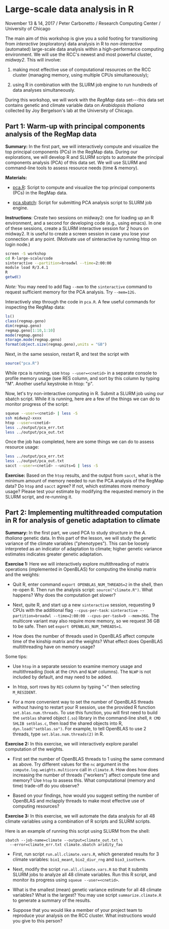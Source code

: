 # Large-scale data analysis in R

November 13 & 14, 2017 / Peter Carbonetto / Research Computing Center / 
University of Chicago

The main aim of this workshop is give you a solid footing for
transitioning from *interactive* (exploratory) data analysis in R to
*non-interactive* (automated) large-scale data analysis within a
high-performance computing environment. We will use the RCC's newest
and most powerful cluster, *midway2*. This will involve:

1. making most effective use of computational resources on the RCC
cluster (managing memory, using multiple CPUs simultaneously);

2. using R in combination with the SLURM job engine to run
hundreds of data analyses simultaneously.

During this workshop, we will work with the *RegMap* data set---this
data set contains genetic and climate variable data on *Arabidopsis
thaliana* collected by Joy Bergelson's lab at the University of
Chicago.

## Part 1: Warm-up with principal components analysis of the RegMap data

**Summary:** In the first part, we will interactively compute and
visualize the top principal components (PCs) in the RegMap
data. During our explorations, we will develop R and SLURM scripts to
automate the principal components analysis (PCA) of this data set. We
will use SLURM and command-line tools to assess resource needs (time &
memory).

**Materials:**

+ [pca.R](code/pca.R): Script to compute and visualize the top
  principal components (PCs) in the RegMap data.

+ [pca.sbatch](code/pca.sbatch): Script for submitting PCA analysis
  script to SLURM job engine.

**Instructions**: Create two sessions on midway2: one for loading up
an R environment, and a second for developing code (e.g., using
emacs). In one of these sessions, create a SLURM interactive session
for 2 hours on midway2. It is useful to create a screen session in
case you lose your connection at any point. (Motivate use of
sinteractive by running htop on login node.)

```bash
screen -S workshop
cd R-large-scale/code
sinteractive --partition=broadwl --time=2:00:00
module load R/3.4.1
R
getwd()
```

*Note:* You may need to add flag `--mem` to the `sinteractive` command
to request sufficient memory for the PCA analysis. Try `--mem=12G.`

Interactively step through the code in `pca.R`. A few useful commands
for inspecting the RegMap data:

```R
ls()
class(regmap.geno)
dim(regmap.geno)
regmap.geno[1:10,1:10]
mode(regmap.geno)
storage.mode(regmap.geno)
format(object.size(regmap.geno),units = "GB")
```

Next, in the same session, restart R, and test the script with

```R
source("pca.R")
```

While rpca is running, use `htop --user=<cnetid>` in a separate
console to profile memory usage (see RES column, and sort by this
column by typing "M". Another useful keystroke in htop: "p".

Now, let's try non-interactive computing in R. Submit a SLURM job
using our sbatch script. While it is running, here are a few of the
things we can do to monitor progress of the script:

```bash
squeue --user=<cnetid> | less -S
ssh midway2-xxxx
htop --user=<cnetid>
less ../output/pca_err.txt
less ../output/pca_out.txt
```

Once the job has completed, here are some things we can do to assess
resource usage:

```bash
less ../output/pca_err.txt
less ../output/pca_out.txt
sacct --user=<cnetid> --units=G | less -S
```

**Exercise:** Based on the `htop` results, and the output from
`sacct`, what is the minimum amount of memory needed to run the PCA
analysis of the RegMap data? Do `htop` and `sacct` agree? If not,
which estimates more memory usage? Please test your estimate by
modifying the requested memory in the SLURM script, and re-running it.

## Part 2: Implementing multithreaded computation in R for analysis of genetic adaptation to climate

**Summary:** In the first part, we used PCA to study structure in the
*A. thaliana* genetic data. In this part of the lesson, we will study
the genetic variance of the climate variables ("phenotypes"). This
can be loosely interpreted as an indicator of adaptation to climate;
higher genetic variance estimates indicates greater genetic
adaptation.

**Exercise 1:** Here we will interactively explore multithreading of
matrix operations (implemented in OpenBLAS) for computing the kinship
matrix and the weights:

+ Quit R, enter command `export OPENBLAS_NUM_THREADS=2` in the shell,
  then re-open R. Then run the analysis script: `source("climate.R")`.
  What happens? Why does the computation get slower?

+ Next, quite R, and start up a new `sinteractive` session, requesting
  9 CPUs with the additional flag `--cpus-per-task`: `sinteractive
  --partition=broadwl --time=2:00:00 --cpus-per-task=9 --mem=36G`. The
  multicore variant may also require more memory, so we request 36 GB
  to be safe. Then set `export OPENBLAS_NUM_THREADS=1`.

+ How does the number of threads used in OpenBLAS affect compute time
  of the kinship matrix and the weights? What effect does OpenBLAS
  multithreading have on memory usage?

Some tips:

+ Use `htop` in a separate session to examine memory usage and
  multithreading (look at the `CPU%` and `NLWP` columns). The `NLWP`
  is not included by default, and may need to be added.

+ In htop, sort rows by `RES` column by typing "<" then selecting
  `M_RESIDENT`.

+ For a more convenient way to set the number of OpenBLAS threads
  without having to restart your R session, use the provided R
  function `set.blas.num.threads`. To use this function, you will
  first need to build the `setblas` shared object (`.so`) library in
  the command-line shell, `R CMD SHLIB setblas.c`, then load the
  shared objects into R, `dyn.load("setblas.so")`. For example, to
  tell OpenBLAS to use 2 threads, type `set.blas.num.threads(2)` in R.

**Exercise 2:** In this exercise, we will interactively explore
parallel computation of the weights.

+ First set the number of OpenBLAS threads to 1 using the same command
  as above. Try different values for the `nc` argument in the
  `compute.log.weights.multicore` call in `climate.R`. How does how
  does increasing the number of threads ("workers") affect compute
  time and memory? Use `htop` to assess this. What computational
  (memory and time) trade-off do you observe?

+ Based on your findings, how would you suggest setting the number of
  OpenBLAS and mclapply threads to make most effective use of
  computing resources?

**Exercise 3:** In this exercise, we will automate the data analysis
for all 48 climate variables using a combination of R scripts and
SLURM scripts.

Here is an example of running this script using SLURM from the
shell:

```
sbatch --job-name=climate --output=climate_out.txt \
  --error=climate_err.txt climate.sbatch aridity_fao
```

+ First, run script `run.all.climate.vars.R`, which generated results
  for 3 climate variables: `bio1_meant`, `bio2_diur_rng` and
  `bio3_isotherm`.

+ Next, modify the script `run.all.climate.vars.R` so that it submits
  SLURM jobs to analyze all 48 climate variables. Run this R script, and
  monitor its progress using `squeue --user=<cnetid>`.

+ What is the smallest (mean) genetic variance estimate for all 48
  climate variables? What is the largest? You may use script
  `summarize.climate.R` to generate a summary of the results.

+ Suppose that you would like a member of your project team to
  reproduce your analysis on the RCC cluster. What instructions would
  you give to this person?
